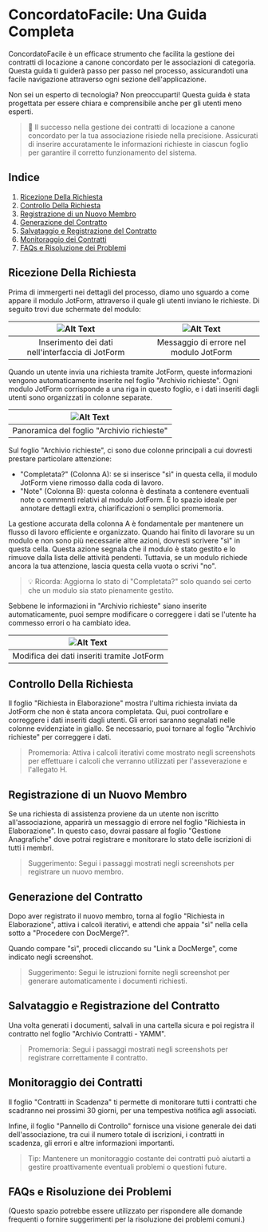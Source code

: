 # ConcordatoFacile: Una Guida Completa

ConcordatoFacile è un efficace strumento che facilita la gestione dei contratti di locazione a canone concordato per le associazioni di categoria. Questa guida ti guiderà passo per passo nel processo, assicurandoti una facile navigazione attraverso ogni sezione dell'applicazione.

Non sei un esperto di tecnologia? Non preoccuparti! Questa guida è stata progettata per essere chiara e comprensibile anche per gli utenti meno esperti.

> 🎯 Il successo nella gestione dei contratti di locazione a canone concordato per la tua associazione risiede nella precisione. Assicurati di inserire accuratamente le informazioni richieste in ciascun foglio per garantire il corretto funzionamento del sistema.

## Indice

1. [Ricezione Della Richiesta](#ricezione-della-richiesta)
2. [Controllo Della Richiesta](#controllo-della-richiesta)
3. [Registrazione di un Nuovo Membro](#registrazione-di-un-nuovo-membro)
4. [Generazione del Contratto](#generazione-del-contratto)
5. [Salvataggio e Registrazione del Contratto](#salvataggio-e-registrazione-del-contratto)
6. [Monitoraggio dei Contratti](#monitoraggio-dei-contratti)
7. [FAQs e Risoluzione dei Problemi](#faqs-e-risoluzione-dei-problemi)

## Ricezione Della Richiesta

Prima di immergerti nei dettagli del processo, diamo uno sguardo a come appare il modulo JotForm, attraverso il quale gli utenti inviano le richieste. Di seguito trovi due schermate del modulo:

| ![Alt Text](https://filedn.eu/llmlYMMbHsXVkfJvhTGDV50/concordatofacile/demo_assets/How%20to%20Fill%20Out%20a%20JotForm%20with%20Italian%20fields%20-%20Step%201.png) | ![Alt Text](https://filedn.eu/llmlYMMbHsXVkfJvhTGDV50/concordatofacile/demo_assets/How%20to%20Fill%20Out%20a%20JotForm%20with%20Italian%20fields%20-%20Step%204.png) |
|:--:|:--:|
| Inserimento dei dati nell'interfaccia di JotForm | Messaggio di errore nel modulo JotForm |

Quando un utente invia una richiesta tramite JotForm, queste informazioni vengono automaticamente inserite nel foglio "Archivio richieste". Ogni modulo JotForm corrisponde a una riga in questo foglio, e i dati inseriti dagli utenti sono organizzati in colonne separate.

| ![Alt Text](https://filedn.eu/llmlYMMbHsXVkfJvhTGDV50/concordatofacile/demo_assets/Google%20Workflow%20-%20Step%202.png) | 
|:--:|
| Panoramica del foglio "Archivio richieste" |


Sul foglio "Archivio richieste", ci sono due colonne principali a cui dovresti prestare particolare attenzione:

- "Completata?" (Colonna A): se si inserisce "sì" in questa cella, il modulo JotForm viene rimosso dalla coda di lavoro.
- "Note" (Colonna B): questa colonna è destinata a contenere eventuali note o commenti relativi al modulo JotForm. È lo spazio ideale per annotare dettagli extra, chiarificazioni o semplici promemoria.

La gestione accurata della colonna A è fondamentale per mantenere un flusso di lavoro efficiente e organizzato. Quando hai finito di lavorare su un modulo e non sono più necessarie altre azioni, dovresti scrivere "sì" in questa cella. Questa azione segnala che il modulo è stato gestito e lo rimuove dalla lista delle attività pendenti. Tuttavia, se un modulo richiede ancora la tua attenzione, lascia questa cella vuota o scrivi "no". 

> 💡 Ricorda: Aggiorna lo stato di "Completata?" solo quando sei certo che un modulo sia stato pienamente gestito.

Sebbene le informazioni in "Archivio richieste" siano inserite automaticamente, puoi sempre modificare o correggere i dati se l'utente ha commesso errori o ha cambiato idea.

| ![Alt Text](https://filedn.eu/llmlYMMbHsXVkfJvhTGDV50/concordatofacile/demo_assets/scrnli_5_20_2023_1-15-08%20PM.gif) |
|:--:|
| Modifica dei dati inseriti tramite JotForm |

## Controllo Della Richiesta

Il foglio "Richiesta in Elaborazione" mostra l'ultima richiesta inviata da JotForm che non è stata ancora completata. Qui, puoi controllare e correggere i dati inseriti dagli utenti. Gli errori saranno segnalati nelle colonne evidenziate in giallo. Se necessario, puoi tornare al foglio "Archivio richieste" per correggere i dati.

> Promemoria: Attiva i calcoli iterativi come mostrato negli screenshots per effettuare i calcoli che verranno utilizzati per l'asseverazione e l'allegato H.

## Registrazione di un Nuovo Membro

Se una richiesta di assistenza proviene da un utente non iscritto all'associazione, apparirà un messaggio di errore nel foglio "Richiesta in Elaborazione". In questo caso, dovrai passare al foglio "Gestione Anagrafiche" dove potrai registrare e monitorare lo stato delle iscrizioni di tutti i membri.

> Suggerimento: Segui i passaggi mostrati negli screenshots per registrare un nuovo membro.

## Generazione del Contratto

Dopo aver registrato il nuovo membro, torna al foglio "Richiesta in Elaborazione", attiva i calcoli iterativi, e attendi che appaia "sì" nella cella sotto a "Procedere con DocMerge?".

Quando compare "sì", procedi cliccando su "Link a DocMerge", come indicato negli screenshot.

> Suggerimento: Segui le istruzioni fornite negli screenshot per generare automaticamente i documenti richiesti.

## Salvataggio e Registrazione del Contratto

Una volta generati i documenti, salvali in una cartella sicura e poi registra il contratto nel foglio "Archivio Contratti - YAMM".

> Promemoria: Segui i passaggi mostrati negli screenshots per registrare correttamente il contratto.

## Monitoraggio dei Contratti

Il foglio "Contratti in Scadenza" ti permette di monitorare tutti i contratti che scadranno nei prossimi 30 giorni, per una tempestiva notifica agli associati.

Infine, il foglio "Pannello di Controllo" fornisce una visione generale dei dati dell'associazione, tra cui il numero totale di iscrizioni, i contratti in scadenza, gli errori e altre informazioni importanti.

> Tip: Mantenere un monitoraggio costante dei contratti può aiutarti a gestire proattivamente eventuali problemi o questioni future.

## FAQs e Risoluzione dei Problemi

(Questo spazio potrebbe essere utilizzato per rispondere alle domande frequenti o fornire suggerimenti per la risoluzione dei problemi comuni.)
